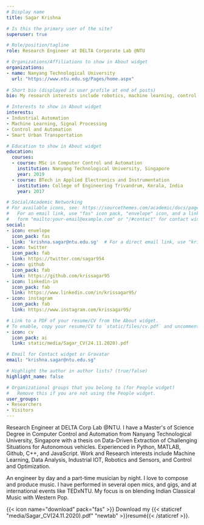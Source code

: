 ```yaml
---
# Display name
title: Sagar Krishna

# Is this the primary user of the site?
superuser: true

# Role/position/tagline
role: Research Engineer at DELTA Corporate Lab @NTU

# Organizations/Affiliations to show in About widget
organizations:
- name: Nanyang Technological University
  url: "https://www.ntu.edu.sg/Pages/home.aspx"
  
# Short bio (displayed in user profile at end of posts)
bio: My research interests include robotics, machine learning, control and automation.

# Interests to show in About widget
interests:
- Industrial Automation 
- Machine Learning, Signal Processing
- Control and Automation
- Smart Urban Transportation 

# Education to show in About widget
education:
  courses:
  - course: MSc in Computer Control and Automation 
    institution: Nanyang Technological University, Singapore
    year: 2019
  - course: BTech in Applied Electronics and Instrumentation 
    institution: College of Engineering Trivandrum, Kerala, India
    year: 2017

# Social/Academic Networking
# For available icons, see: https://sourcethemes.com/academic/docs/page-builder/#icons
#   For an email link, use "fas" icon pack, "envelope" icon, and a link in the
#   form "mailto:your-email@example.com" or "/#contact" for contact widget.
social:
- icon: envelope
  icon_pack: fas
  link: 'krishna.sagar@ntu.edu.sg'  # For a direct email link, use "krishna.sagar@ntu.edu.sg".
- icon: twitter
  icon_pack: fab
  link: https://twitter.com/sagar954
- icon: github
  icon_pack: fab
  link: https://github.com/krissagar95
- icon: linkedin-in
  icon_pack: fab
  link: https://www.linkedin.com/in/krissagar95/
- icon: instagram
  icon_pack: fab
  link: https://www.instagram.com/krissagar95/

# Link to a PDF of your resume/CV from the About widget.
# To enable, copy your resume/CV to `static/files/cv.pdf` and uncomment the lines below.
- icon: cv
  icon_pack: ai
  link: static/media/Sagar_CV(24.11.2020).pdf

# Email for Contact widget or Gravatar
email: "krishna.sagar@ntu.edu.sg"

# Highlight the author in author lists? (true/false)
highlight_name: false

# Organizational groups that you belong to (for People widget)
#   Remove this if you are not using the People widget.
user_groups:
- Researchers
- Visitors
---
```


Research Engineer at DELTA Corp Lab @NTU. I have a Master's of Science Degree in Computer Control and Automation from Nanyang Technological University, Singapore with a thesis on Data-Driven Extraction of Challenging Situations for Autonomous vehicles. Experienced in Python, MATLAB, Github, C++, and JavaScript. Work and Research interests include Machine Learning, Data Analysis, Industrial IOT, Robotics and Sensors, and Control and Optimization. 

An engineer by day and a part-time musician by night. I love to compose and produce music. I have performed in several open mics, and gigs, and at international events like TEDxNTU. My focus is on blending Indian Classical Music with Western Pop. 

{{< icon name="download" pack="fas" >}} Download my {{< staticref "media/Sagar_CV(24.11.2020).pdf" "newtab" >}}resumé{{< /staticref >}}.
